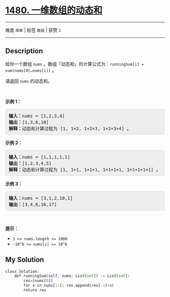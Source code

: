 # [1480. 一维数组的动态和](https://leetcode-cn.com/problems/running-sum-of-1d-array/)

---

难度 `简单` | 标签 `数组`  | 获赞 `1`

---

## Description

<style>
section pre{
    background-color: #eee;
    border: 1px solid #ddd;
    padding:10px;
    border-radius: 5px;
}
</style>
<section>
<p>给你一个数组 <code>nums</code> 。数组「动态和」的计算公式为：<code>runningSum[i] = sum(nums[0]…nums[i])</code> 。</p>
<p>请返回 <code>nums</code> 的动态和。</p>
<p>&nbsp;</p>
<p><strong>示例 1：</strong></p>
<pre><strong>输入：</strong>nums = [1,2,3,4]
<strong>输出：</strong>[1,3,6,10]
<strong>解释：</strong>动态和计算过程为 [1, 1+2, 1+2+3, 1+2+3+4] 。</pre>
<p><strong>示例 2：</strong></p>
<pre><strong>输入：</strong>nums = [1,1,1,1,1]
<strong>输出：</strong>[1,2,3,4,5]
<strong>解释：</strong>动态和计算过程为 [1, 1+1, 1+1+1, 1+1+1+1, 1+1+1+1+1] 。</pre>
<p><strong>示例 3：</strong></p>
<pre><strong>输入：</strong>nums = [3,1,2,10,1]
<strong>输出：</strong>[3,4,6,16,17]
</pre>
<p>&nbsp;</p>
<p><strong>提示：</strong></p>
<ul>
	<li><code>1 &lt;= nums.length &lt;= 1000</code></li>
	<li><code>-10^6&nbsp;&lt;= nums[i] &lt;=&nbsp;10^6</code></li>
</ul>
</section>

## My Solution

```python
class Solution:
    def runningSum(self, nums: List[int]) -> List[int]:
        res=[nums[0]]
        for x in nums[1:]: res.append(res[-1]+x)
        return res
```


